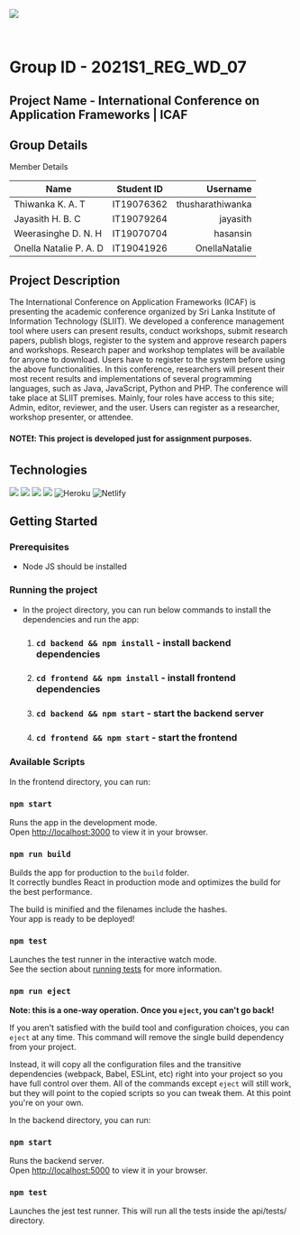 ![](./frontend/src/assets/images/readme.png)

<p>&nbsp;</p>

# Group ID - 2021S1_REG_WD_07

## Project Name - International Conference on Application Frameworks | ICAF

## Group Details

Member Details

| Name                   | Student ID |         Username |
| ---------------------- | :--------: | ---------------: |
| Thiwanka K. A. T       | IT19076362 | thusharathiwanka |
| Jayasith H. B. C       | IT19079264 |         jayasith |
| Weerasinghe D. N. H    | IT19070704 |         hasansin |
| Onella Natalie P. A. D | IT19041926 |    OnellaNatalie |

## Project Description

The International Conference on Application Frameworks (ICAF) is presenting the academic conference organized by Sri Lanka Institute of Information Technology (SLIIT). We developed a conference management tool where users can present results, conduct workshops, submit research papers, publish blogs, register to the system and approve research papers and workshops. Research paper and workshop templates will be available for anyone to download. Users have to register to the system before using the above functionalities. In this conference, researchers will present their most recent results and implementations of several programming languages, such as Java, JavaScript, Python and PHP. The conference will take place at SLIIT premises. Mainly, four roles have access to this site; Admin, editor, reviewer, and the user. Users can register as a researcher, workshop presenter, or attendee.

#### NOTE❗: This project is developed just for assignment purposes.

## Technologies

![](https://img.shields.io/badge/MongoDB-4EA94B?style=for-the-badge&logo=mongodb&logoColor=white) ![](https://img.shields.io/badge/Express.js-404D59?style=for-the-badge) ![](https://img.shields.io/badge/React-20232A?style=for-the-badge&logo=react&logoColor=61DAFB) ![](https://img.shields.io/badge/Node.js-43853D?style=for-the-badge&logo=node.js&logoColor=white) ![Heroku](https://img.shields.io/badge/heroku-%23430098.svg?style=for-the-badge&logo=heroku&logoColor=white) ![Netlify](https://img.shields.io/badge/netlify-%23000000.svg?style=for-the-badge&logo=netlify&logoColor=#00C7B7)

## Getting Started

### Prerequisites

- Node JS should be installed

### Running the project

- In the project directory, you can run below commands to install the dependencies and run the app:

  1. ### `cd backend && npm install` - install backend dependencies
  2. ### `cd frontend && npm install` - install frontend dependencies
  3. ### `cd backend && npm start` - start the backend server
  4. ### `cd frontend && npm start` - start the frontend

### Available Scripts

In the frontend directory, you can run:

### `npm start`

Runs the app in the development mode.\
Open [http://localhost:3000](http://localhost:3000) to view it in your browser.

### `npm run build`

Builds the app for production to the `build` folder.\
It correctly bundles React in production mode and optimizes the build for the best performance.

The build is minified and the filenames include the hashes.\
Your app is ready to be deployed!

### `npm test`

Launches the test runner in the interactive watch mode.\
See the section about [running tests](https://facebook.github.io/create-react-app/docs/running-tests) for more information.

### `npm run eject`

**Note: this is a one-way operation. Once you `eject`, you can't go back!**

If you aren't satisfied with the build tool and configuration choices, you can `eject` at any time. This command will remove the single build dependency from your project.

Instead, it will copy all the configuration files and the transitive dependencies (webpack, Babel, ESLint, etc) right into your project so you have full control over them. All of the commands except `eject` will still work, but they will point to the copied scripts so you can tweak them. At this point you're on your own.

In the backend directory, you can run:

### `npm start`

Runs the backend server.\
Open [http://localhost:5000](http://localhost:5000) to view it in your browser.

### `npm test`

Launches the jest test runner. This will run all the tests inside the api/tests/ directory.

